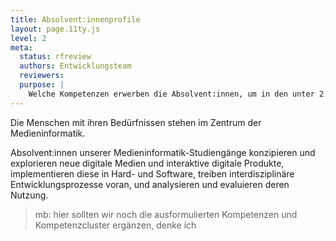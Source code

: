 ```yaml
---
title: Absolvent:innenprofile
layout: page.11ty.js
level: 2
meta:
  status: rfreview
  authors: Entwicklungsteam
  reviewers: 
  purpose: | 
    Welche Kompetenzen erwerben die Absolvent:innen, um in den unter 2.2 genannten Handlungsfeldern wissenschaftsgeleitet und verantwortungsvoll tätig sein zu können (Absolvent:innenprofil)? 
---
```


Die Menschen mit ihren Bedürfnissen stehen im Zentrum der Medieninformatik.

Absolvent:innen unserer Medieninformatik-Studiengänge <span class="is-dux">konzipieren</span> und <span class="is-exa">explorieren</span> neue digitale Medien und interaktive digitale Produkte, <span class="is-dev">implementieren</span> diese in Hard- und Software, <span class="is-crea">treiben</span> interdisziplinäre Entwicklungsprozesse voran, und <span class="is-indi">analysieren</span> und <span class="is-indi">evaluieren</span> deren Nutzung.

> mb: hier sollten wir noch die ausformulierten Kompetenzen und Kompetenzcluster ergänzen, denke ich